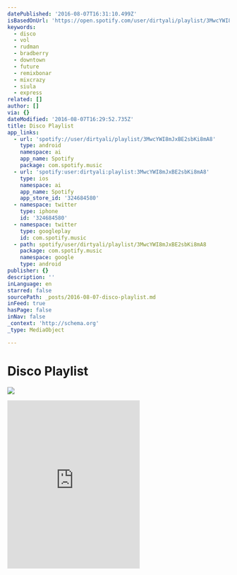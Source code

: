 ```yaml
---
datePublished: '2016-08-07T16:31:10.499Z'
isBasedOnUrl: 'https://open.spotify.com/user/dirtyali/playlist/3MwcYWI8mJxBE2sbKi8mA8'
keywords:
  - disco
  - vol
  - rudman
  - bradberry
  - downtown
  - future
  - remixbonar
  - mixcrazy
  - siula
  - express
related: []
author: []
via: {}
dateModified: '2016-08-07T16:29:52.735Z'
title: Disco Playlist
app_links:
  - url: 'spotify://user/dirtyali/playlist/3MwcYWI8mJxBE2sbKi8mA8'
    type: android
    namespace: ai
    app_name: Spotify
    package: com.spotify.music
  - url: 'spotify:user:dirtyali:playlist:3MwcYWI8mJxBE2sbKi8mA8'
    type: ios
    namespace: ai
    app_name: Spotify
    app_store_id: '324684580'
  - namespace: twitter
    type: iphone
    id: '324684580'
  - namespace: twitter
    type: googleplay
    id: com.spotify.music
  - path: spotify/user/dirtyali/playlist/3MwcYWI8mJxBE2sbKi8mA8
    package: com.spotify.music
    namespace: google
    type: android
publisher: {}
description: ''
inLanguage: en
starred: false
sourcePath: _posts/2016-08-07-disco-playlist.md
inFeed: true
hasPage: false
inNav: false
_context: 'http://schema.org'
_type: MediaObject

---
```

# Disco Playlist
![](https://the-grid-user-content.s3-us-west-2.amazonaws.com/7a1fc6b8-6211-4659-b440-f180e9075a2b.png)

<iframe src="https://cdn.embedly.com/widgets/media.html?src=https%3A%2F%2Fembed.spotify.com%2F%3Furi%3Dspotify%3Auser%3Adirtyali%3Aplaylist%3A3MwcYWI8mJxBE2sbKi8mA8&amp;url=https%3A%2F%2Fopen.spotify.com%2Fuser%2Fdirtyali%2Fplaylist%2F3MwcYWI8mJxBE2sbKi8mA8&amp;image=https%3A%2F%2Fmosaic.scdn.co%2F640%2Fe977437f8ed6000b35471770787895ad8da824e13d025803f1a924a0464dcbf6d5cda13bd4c545187447c465e0a84fc0330ab5a07f89df5f51c2fca0b9e119ee9bd3158c685b3a48b5c8804979249cbb&amp;key=b7d04c9b404c499eba89ee7072e1c4f7&amp;type=text%2Fhtml&amp;schema=spotify" width="300" height="380" scrolling="no" frameborder="0" allowfullscreen="" style=""></iframe>